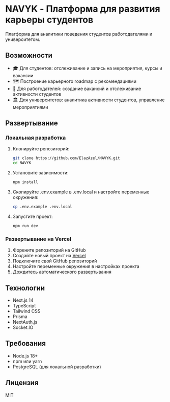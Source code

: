 # NAVYK - Платформа для развития карьеры студентов

Платформа для аналитики поведения студентов работодателями и университетом.

## Возможности

- 🎓 Для студентов: отслеживание и запись на мероприятия, курсы и вакансии
- 🗺️ Построение карьерного roadmap с рекомендациями
- 💼 Для работодателей: создание вакансий и отслеживание активности студентов
- 🏛️ Для университетов: аналитика активности студентов, управление мероприятиями

## Развертывание

### Локальная разработка

1. Клонируйте репозиторий:
   ```bash
   git clone https://github.com/ElazAzel/NAVYK.git
   cd NAVYK
   ```

2. Установите зависимости:
   ```bash
   npm install
   ```

3. Скопируйте .env.example в .env.local и настройте переменные окружения:
   ```bash
   cp .env.example .env.local
   ```

4. Запустите проект:
   ```bash
   npm run dev
   ```

### Развертывание на Vercel

1. Форкните репозиторий на GitHub
2. Создайте новый проект на [Vercel](https://vercel.com)
3. Подключите свой GitHub репозиторий
4. Настройте переменные окружения в настройках проекта
5. Дождитесь автоматического развертывания

## Технологии

- Next.js 14
- TypeScript
- Tailwind CSS
- Prisma
- NextAuth.js
- Socket.IO

## Требования

- Node.js 18+
- npm или yarn
- PostgreSQL (для локальной разработки)

## Лицензия

MIT
